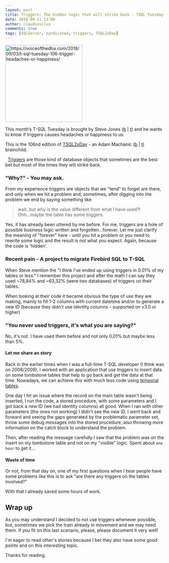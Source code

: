 ```yaml
---
layout: post
title: Triggers: The hidden logic that will strike back - TSQL Tuesday #106
date: 2018-09-11 13:00
author: claudiosilva
comments: true
tags: [SQLServer, syndicated, triggers, TSQL2sDay]
---
```


<a href="https://voiceofthedba.com/2018/09/03/t-sql-tuesday-106-trigger-headaches-or-happiness//"><img src="https://claudioessilva.github.io/img/2017/09/tsql2sday.jpg" alt="https://voiceofthedba.com/2018/09/03/t-sql-tuesday-106-trigger-headaches-or-happiness/" width="244" height="244" class="aligncenter size-full wp-image-599" /></a>

This month’s T-SQL Tuesday is brought by Steve Jones (<a href="https://voiceofthedba.com">b</a> \| <a href="https://twitter.com/way0utwest">t</a>) and he wants to know if triggers causes headaches or happiness to us.

This is the 106nd edition of <a href="http://tsqltuesday.com/">TSQL2sDay</a> - an Adam Machanic (<a href="http://dataeducation.com/blog/">b</a> \| <a href="https://twitter.com/AdamMachanic">t</a>) brainchild.

&nbsp;
<a href="https://docs.microsoft.com/en-us/sql/t-sql/statements/create-trigger-transact-sql">Triggers</a> are those kind of database objects that sometimes are the best bet but most of the times they will strike back.

<h3>"Why?" - You may ask.</h3>

From my experience triggers are objects that we "tend" to forget are there, and only when we hit a problem and, sometimes, after digging into the problem we end by saying something like

<blockquote>wait..but why is the value different from what I have used?! Ohh...maybe the table has some triggers.</blockquote>

Yes, it has already been uttered by me before. For me, triggers are a hole of possible business logic written and forgotten...forever.
Let me just clarify the meaning of "forever" here - until you hit a problem or you need to rewrite some logic and the result is not what you expect. Again, because the code is 'hidden'.

<h3>Recent pain - A project to migrate Firebird SQL to T-SQL</h3>

When Steve mention the "I think I’ve ended up using triggers in 0.01% of my tables or less." I remember this project and after the math I can say they used ~78,84% and ~63,32% (were two databases) of triggers on their tables.

When looking at their code it became obvious the type of use they are making, mainly to fill 1-2 columns with current datetime and/or to generate a new ID (because they didn't use identity columns - supported on v3.0 or higher)

<h3>"You never used triggers, it's what you are saying?"</h3>

No, it's not. I have used them before and not only 0,01% but maybe less than 5%.

<h4>Let me share an story</h4>

Back in the earlier times when I was a full-time T-SQL developer (I think was on 2008/2009), I worked with an application that use triggers to insert data on some tombstone tables that help to go back and get the data at that time.
Nowadays, we can achieve this with much less code using <a href="https://docs.microsoft.com/en-us/sql/relational-databases/tables/temporal-tables">temporal tables</a>.

One day I hit an issue where the record on the main table wasn't being inserted, I run the code, a stored procedure, with some parameters and I got back a new ID (we had identity columns) all good. When I ran with other parameters (the ones not working) I didn't see the new ID, I went back and forward and seeing the gaps generated by the problematic parameter set, throw some debug messages into the stored procedure, also throwing more information on the catch block to understand the problem.

Then, after reading the message carefully I saw that the problem was on the insert on my tombstone table and not on my "visible" logic. Spent about `one hour` to get it...

<h4>Waste of time</h4>

Or not, from that day on, one of my first questions when I hear people have some problems like this is to ask "are there any triggers on the tables involved?"

With that I already saved some hours of work.

<h2>Wrap up</h2>

As you may understand I decided to not use triggers whenever possible, but, sometimes we pick the train already in movement and we may need them.
If you fit on this last scenario, please, please document it very well!

I'm eager to read other's stories because I bet they also have some good points and on this interesting topic.

Thanks for reading.
